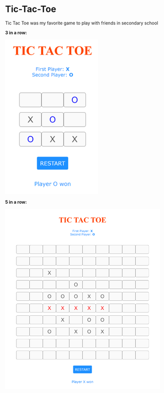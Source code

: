 # Tic-Tac-Toe
Tic Tac Toe was my favorite game to play with friends in secondary school

<b>3 in a row:</b>

<img src="3x3.png" width=300>

<b>5 in a row:</b>

<img src="10x10.png" width=500>
